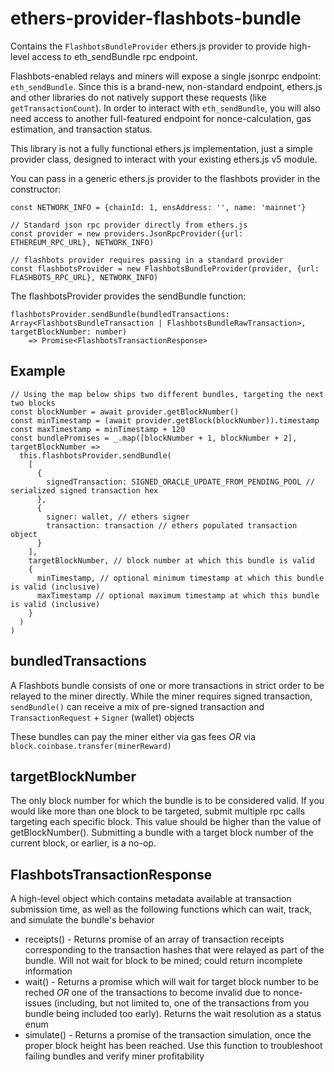 ethers-provider-flashbots-bundle
================================

Contains the `FlashbotsBundleProvider` ethers.js provider to provide high-level access to eth_sendBundle rpc endpoint.

Flashbots-enabled relays and miners will expose a single jsonrpc endpoint:  `eth_sendBundle`. Since this is a brand-new, non-standard endpoint, ethers.js and other libraries do not natively support these requests (like `getTransactionCount`). In order to interact with `eth_sendBundle`, you will also need access to another full-featured endpoint for nonce-calculation, gas estimation, and transaction status.

This library is not a fully functional ethers.js implementation, just a simple provider class, designed to interact with your existing ethers.js v5 module.

You can pass in a generic ethers.js provider to the flashbots provider in the constructor:

```
const NETWORK_INFO = {chainId: 1, ensAddress: '', name: 'mainnet'}

// Standard json rpc provider directly from ethers.js 
const provider = new providers.JsonRpcProvider({url: ETHEREUM_RPC_URL}, NETWORK_INFO)

// flashbots provider requires passing in a standard provider
const flashbotsProvider = new FlashbotsBundleProvider(provider, {url: FLASHBOTS_RPC_URL}, NETWORK_INFO)
``` 

The flashbotsProvider provides the sendBundle function:

```
flashbotsProvider.sendBundle(bundledTransactions: Array<FlashbotsBundleTransaction | FlashbotsBundleRawTransaction>, targetBlockNumber: number)
    => Promise<FlashbotsTransactionResponse>
```

Example
-------
```
// Using the map below ships two different bundles, targeting the next two blocks
const blockNumber = await provider.getBlockNumber()
const minTimestamp = (await provider.getBlock(blockNumber)).timestamp
const maxTimestamp = minTimestamp + 120
const bundlePromises = _.map([blockNumber + 1, blockNumber + 2], targetBlockNumber =>
  this.flashbotsProvider.sendBundle(
    [
      {
        signedTransaction: SIGNED_ORACLE_UPDATE_FROM_PENDING_POOL // serialized signed transaction hex
      },
      {
        signer: wallet, // ethers signer
        transaction: transaction // ethers populated transaction object
      }
    ],
    targetBlockNumber, // block number at which this bundle is valid
    {
      minTimestamp, // optional minimum timestamp at which this bundle is valid (inclusive)
      maxTimestamp // optional maximum timestamp at which this bundle is valid (inclusive)
    }
  )
)
```

bundledTransactions
-------------------
A Flashbots bundle consists of one or more transactions in strict order to be relayed to the miner directly. While the miner requires signed transaction, `sendBundle()` can receive a mix of pre-signed transaction and `TransactionRequest` + `Signer` (wallet) objects

These bundles can pay the miner either via gas fees _OR_ via `block.coinbase.transfer(minerReward)`

targetBlockNumber
-------------------
The only block number for which the bundle is to be considered valid. If you would like more than one block to be targeted, submit multiple rpc calls targeting each specific block. This value should be higher than the value of getBlockNumber(). Submitting a bundle with a target block number of the current block, or earlier, is a no-op.

FlashbotsTransactionResponse
----------------------------
A high-level object which contains metadata available at transaction submission time, as well as the following functions which can wait, track, and simulate the bundle's behavior


* receipts() - Returns promise of an array of transaction receipts corresponding to the transaction hashes that were relayed as part of the bundle. Will not wait for block to be mined; could return incomplete information
* wait() - Returns a promise which will wait for target block number to be reched _OR_ one of the transactions to become invalid due to nonce-issues (including, but not limited to, one of the transactions from you bundle being included too early). Returns the wait resolution as a status enum
* simulate() - Returns a promise of the transaction simulation, once the proper block height has been reached. Use this function to troubleshoot failing bundles and verify miner profitability
